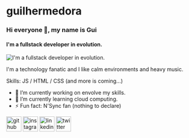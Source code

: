 # guilhermedora
### Hi everyone 👋, my name is Gui
#### I'm a fullstack developer in evolution.
![I'm a fullstack developer in evolution.](https://64.media.tumblr.com/eeed5de8c485d326f2218c31743c52a6/6530495f168d34a1-0b/s540x810/282a24388b5861d794f050b1a0f409eedb83c8d7.jpg)

I'm a technology fanatic and I like calm environments and heavy music.

Skills: JS / HTML / CSS (and more is coming...)

- 🔭 I’m currently working on envolve my skills. 
- 🌱 I’m currently learning cloud computing. 
- ⚡ Fun fact: N'Sync fan (nothing to declare) 


[<img src='https://cdn.jsdelivr.net/npm/simple-icons@3.0.1/icons/github.svg' alt='github' height='40'>](https://github.com/guilhermedora)  [<img src='https://cdn.jsdelivr.net/npm/simple-icons@3.0.1/icons/instagram.svg' alt='instagram' height='40'>](https://www.instagram.com/guilhermedora/)  [<img src='https://cdn.jsdelivr.net/npm/simple-icons@3.0.1/icons/linkedin.svg' alt='linkedin' height='40'>](https://www.linkedin.com/in/guilherme-de-oliveira-94708a42/)  [<img src='https://cdn.jsdelivr.net/npm/simple-icons@3.0.1/icons/twitter.svg' alt='twitter' height='40'>](https://twitter.com/GuilhermDora)  
